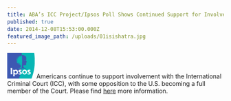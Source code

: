 ```yaml
---
title: ABA’s ICC Project/Ipsos Poll Shows Continued Support for Involvement with ICC
published: true
date: 2014-12-08T15:53:00.000Z
featured_image_path: /uploads/01isishatra.jpg
---
```



![](/uploads/1430405948577_logo-hdr-ipsos.gif) Americans continue to support involvement with the International Criminal Court (ICC), with some opposition to the U.S. becoming a full member of the Court. Please find [here](https://www.international-criminal-justice-today.org/polling-data/2014/12/08/december-2014-ipsos-polling-data/) more information.